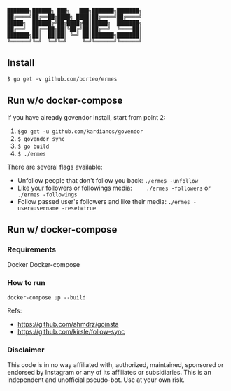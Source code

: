 ```
███████╗██████╗ ███╗   ███╗███████╗███████╗
██╔════╝██╔══██╗████╗ ████║██╔════╝██╔════╝
█████╗  ██████╔╝██╔████╔██║█████╗  ███████╗
██╔══╝  ██╔══██╗██║╚██╔╝██║██╔══╝  ╚════██║
███████╗██║  ██║██║ ╚═╝ ██║███████╗███████║
╚══════╝╚═╝  ╚═╝╚═╝     ╚═╝╚══════╝╚══════╝
```

## Install
`$ go get -v github.com/borteo/ermes`

## Run w/o docker-compose

If you have already govendor install, start from point 2:

1. `$go get -u github.com/kardianos/govendor`
2. `$ govendor sync`
3. `$ go build`
4. `$ ./ermes`

There are several flags available:

- Unfollow people that don't follow you back: `./ermes -unfollow`
- Like your followers or followings media: `	./ermes -followers` or `	./ermes -followings`
- Follow passed user's followers and like their media: `./ermes -user=username -reset=true`

## Run w/ docker-compose
### Requirements
Docker
Docker-compose

### How to run
`docker-compose up --build`

Refs:

- https://github.com/ahmdrz/goinsta
- https://github.com/kirsle/follow-sync


### Disclaimer

This code is in no way affiliated with, authorized, maintained, sponsored or endorsed by Instagram or any of its affiliates or subsidiaries. This is an independent and unofficial pseudo-bot. Use at your own risk.
